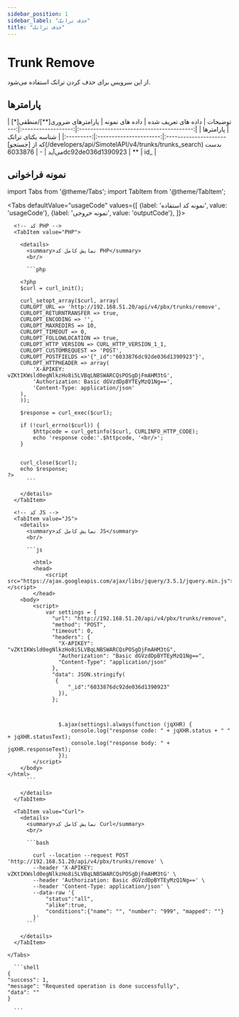```yaml
---
sidebar_position: 1
sidebar_label: "حذف ترانک"
title: "حذف ترانک"
---
```


# Trunk Remove

از این سرویس برای حذف کردن ترانک استفاده می‌شود.

## پارامتر‌ها
<div class="custom-table">
|                  توضیحات                 | داده های تعریف شده |      داده های نمونه      | پارامترهای ضروری[**]/منطقی[*] | پارامترها |
|:----------------------------------------:|:------------------:|:------------------------:|:----------------------:|:---------:|
| شناسه یکتای ترانک که از [جستجو](/developers/api/SimotelAPI/v4/trunks/trunks_search) بدست می‌آید |          -         | 6033876dc92de036d1390923 |           **           |    id_    |
</div>


## نمونه فراخوانی


<!--  -->

import Tabs from '@theme/Tabs';
import TabItem from '@theme/TabItem';

<Tabs
  defaultValue="usageCode"
  values={[
    {label: 'نمونه کد استفاده', value: 'usageCode'},
    {label: 'نمونه خروجی', value: 'outputCode'},
  ]}>

  <!-- تب نمونه کد استفاده -->
  <TabItem value="usageCode">
    <Tabs
      defaultValue="PHP"
      values={[
        {label: 'PHP', value: 'PHP'},
        {label: 'JS', value: 'JS'},
        {label: 'Curl', value: 'Curl'},
      ]}>

      <!-- کد PHP -->
      <TabItem value="PHP">
	  
        <details>
          <summary>نمایش کامل کد PHP</summary>
          <br/>

          ```php

		<?php
		$curl = curl_init();

		curl_setopt_array($curl, array(
		CURLOPT_URL => 'http://192.168.51.20/api/v4/pbx/trunks/remove',
		CURLOPT_RETURNTRANSFER => true,
		CURLOPT_ENCODING => '',
		CURLOPT_MAXREDIRS => 10,
		CURLOPT_TIMEOUT => 0,
		CURLOPT_FOLLOWLOCATION => true,
		CURLOPT_HTTP_VERSION => CURL_HTTP_VERSION_1_1,
		CURLOPT_CUSTOMREQUEST => 'POST',
		CURLOPT_POSTFIELDS =>'{"_id":"6033876dc92de036d1390923"}',
		CURLOPT_HTTPHEADER => array(
			'X-APIKEY: vZKtIKWsld0egNlkzHo8i5LVBqLNBSWARCQsPOSgDjFmAHM3tG',
			'Authorization: Basic dGVzdDpBYTEyMzQ1Ng==',
			'Content-Type: application/json'
		),
		));

		$response = curl_exec($curl);

		if (!curl_errno($curl)) {
			$httpcode = curl_getinfo($curl, CURLINFO_HTTP_CODE);
			echo 'response code:'.$httpcode, '<br/>';
		}


		curl_close($curl);
		echo $response;
	?>
          ```

        </details>
      </TabItem>

      <!-- کد JS -->
      <TabItem value="JS">
        <details>
          <summary>نمایش کامل کد JS</summary>
          <br/>

          ```js

			<html>
			<head>
				<script src="https://ajax.googleapis.com/ajax/libs/jquery/3.5.1/jquery.min.js"></script>
			</head>
		<body>
			<script>
				var settings = {
				  "url": "http://192.168.51.20/api/v4/pbx/trunks/remove",
				  "method": "POST",
				  "timeout": 0,
				  "headers": {
					"X-APIKEY": "vZKtIKWsld0egNlkzHo8i5LVBqLNBSWARCQsPOSgDjFmAHM3tG",
					"Authorization": "Basic dGVzdDpBYTEyMzQ1Ng==",
					"Content-Type": "application/json"
				  },
				  "data": JSON.stringify(
				   {
					   "_id":"6033876dc92de036d1390923"
					}),
				  };



					$.ajax(settings).always(function (jqXHR) {
						console.log("response code: " + jqXHR.status + " " + jqXHR.statusText);
						console.log("response body: " + jqXHR.responseText);
					});
			</script>
		</body>
	</html>
          ```

        </details>
      </TabItem>

      <TabItem value="Curl">
        <details>
          <summary>نمایش کامل کد Curl</summary>
          <br/>

          ```bash

			curl --location --request POST 'http://192.168.51.20/api/v4/pbx/trunks/remove' \
			--header 'X-APIKEY: vZKtIKWsld0egNlkzHo8i5LVBqLNBSWARCQsPOSgDjFmAHM3tG' \
			--header 'Authorization: Basic dGVzdDpBYTEyMzQ1Ng==' \
			--header 'Content-Type: application/json' \
			--data-raw '{
				"status":"all",
				"alike":true,
				"conditions":{"name": "", "number": "999", "mapped": ""}
			}'
          ```

        </details>
      </TabItem>

    </Tabs>
  </TabItem>

  <TabItem value="outputCode">

      ```shell
	{
    "success": 1,
    "message": "Requested operation is done successfully",
    "data": ""
	}

      ```
  </TabItem>

</Tabs>
